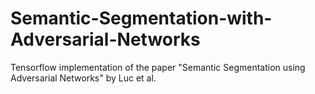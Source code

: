 # Semantic-Segmentation-with-Adversarial-Networks
Tensorflow implementation of the paper "Semantic Segmentation using Adversarial Networks" by Luc et al. 
